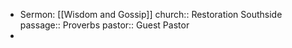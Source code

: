 - Sermon: [[Wisdom and Gossip]]
  church:: Restoration Southside
  passage:: Proverbs
  pastor:: Guest Pastor
-